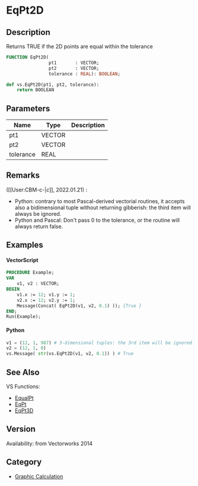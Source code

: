 # EqPt2D

## Description
Returns TRUE if the 2D points are equal within the tolerance

```pascal
FUNCTION EqPt2D(
				pt1       : VECTOR;
				pt2       : VECTOR;
				tolerance : REAL): BOOLEAN;
```

```python
def vs.EqPt2D(pt1, pt2, tolerance):
    return BOOLEAN
```

## Parameters
|Name|Type|Description|
|---|---|---|
|pt1|VECTOR|   |
|pt2|VECTOR|   |
|tolerance|REAL|   |

## Remarks
([[User:CBM-c-|_c_]], 2022.01.21) :
* Python: contrary to most Pascal-derived vectorial routines, it accepts also a bidimensional tuple without returning gibberish: the third item will always be ignored. 
* Python and Pascal: Don't pass 0 to the tolerance, or the routine will always return false.

## Examples
#### VectorScript ####
```pascal
PROCEDURE Example;
VAR
    v1, v2 : VECTOR;
BEGIN
    v1.x := 12; v1.y := 1; 
    v2.x := 12; v2.y := 1;
    Message(Concat( EqPt2D(v1, v2, 0.1) )); {True }
END;
Run(Example);
```
#### Python ####
```python
v1 = (12, 1, 987) # 3-dimensional tuples: the 3rd item will be ignored
v2 = (12, 1, 0)
vs.Message( str(vs.EqPt2D(v1, v2, 0.1)) ) # True
```

## See Also
VS Functions:
* [EqualPt](EqualPt.md)
* [EqPt](EqPt.md)
* [EqPt3D](EqPt3D.md)

## Version
Availability: from Vectorworks 2014

## Category
* [Graphic Calculation](../Categories/Graphic%20Calculation.md)
